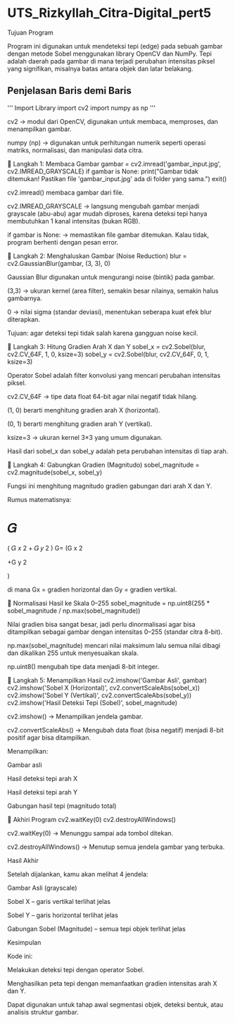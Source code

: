 # UTS_Rizkyllah_Citra-Digital_pert5

 Tujuan Program

Program ini digunakan untuk mendeteksi tepi (edge) pada sebuah gambar dengan metode Sobel menggunakan library OpenCV dan NumPy.
Tepi adalah daerah pada gambar di mana terjadi perubahan intensitas piksel yang signifikan, misalnya batas antara objek dan latar belakang.

 Penjelasan Baris demi Baris
---
''' Import Library
import cv2
import numpy as np '''


cv2 → modul dari OpenCV, digunakan untuk membaca, memproses, dan menampilkan gambar.

numpy (np) → digunakan untuk perhitungan numerik seperti operasi matriks, normalisasi, dan manipulasi data citra.

🔹 Langkah 1: Membaca Gambar
gambar = cv2.imread('gambar_input.jpg', cv2.IMREAD_GRAYSCALE)
if gambar is None:
    print("Gambar tidak ditemukan! Pastikan file 'gambar_input.jpg' ada di folder yang sama.")
    exit()


cv2.imread() membaca gambar dari file.

cv2.IMREAD_GRAYSCALE → langsung mengubah gambar menjadi grayscale (abu-abu) agar mudah diproses, karena deteksi tepi hanya membutuhkan 1 kanal intensitas (bukan RGB).

if gambar is None: → memastikan file gambar ditemukan. Kalau tidak, program berhenti dengan pesan error.

🔹 Langkah 2: Menghaluskan Gambar (Noise Reduction)
blur = cv2.GaussianBlur(gambar, (3, 3), 0)


Gaussian Blur digunakan untuk mengurangi noise (bintik) pada gambar.

(3,3) → ukuran kernel (area filter), semakin besar nilainya, semakin halus gambarnya.

0 → nilai sigma (standar deviasi), menentukan seberapa kuat efek blur diterapkan.

 Tujuan: agar deteksi tepi tidak salah karena gangguan noise kecil.

🔹 Langkah 3: Hitung Gradien Arah X dan Y
sobel_x = cv2.Sobel(blur, cv2.CV_64F, 1, 0, ksize=3)
sobel_y = cv2.Sobel(blur, cv2.CV_64F, 0, 1, ksize=3)


Operator Sobel adalah filter konvolusi yang mencari perubahan intensitas piksel.

cv2.CV_64F → tipe data float 64-bit agar nilai negatif tidak hilang.

(1, 0) berarti menghitung gradien arah X (horizontal).

(0, 1) berarti menghitung gradien arah Y (vertikal).

ksize=3 → ukuran kernel 3×3 yang umum digunakan.

Hasil dari sobel_x dan sobel_y adalah peta perubahan intensitas di tiap arah.

🔹 Langkah 4: Gabungkan Gradien (Magnitudo)
sobel_magnitude = cv2.magnitude(sobel_x, sobel_y)


Fungsi ini menghitung magnitudo gradien gabungan dari arah X dan Y.

Rumus matematisnya:

𝐺
=
(
𝐺
𝑥
2
+
𝐺
𝑦
2
)
G=
(G
x
2
	​

+G
y
2
	​

)
	​


di mana Gx = gradien horizontal dan Gy = gradien vertikal.

🔹 Normalisasi Hasil ke Skala 0–255
sobel_magnitude = np.uint8(255 * sobel_magnitude / np.max(sobel_magnitude))


Nilai gradien bisa sangat besar, jadi perlu dinormalisasi agar bisa ditampilkan sebagai gambar dengan intensitas 0–255 (standar citra 8-bit).

np.max(sobel_magnitude) mencari nilai maksimum lalu semua nilai dibagi dan dikalikan 255 untuk menyesuaikan skala.

np.uint8() mengubah tipe data menjadi 8-bit integer.

🔹 Langkah 5: Menampilkan Hasil
cv2.imshow('Gambar Asli', gambar)
cv2.imshow('Sobel X (Horizontal)', cv2.convertScaleAbs(sobel_x))
cv2.imshow('Sobel Y (Vertikal)', cv2.convertScaleAbs(sobel_y))
cv2.imshow('Hasil Deteksi Tepi (Sobel)', sobel_magnitude)


cv2.imshow() → Menampilkan jendela gambar.

cv2.convertScaleAbs() → Mengubah data float (bisa negatif) menjadi 8-bit positif agar bisa ditampilkan.

Menampilkan:

Gambar asli

Hasil deteksi tepi arah X

Hasil deteksi tepi arah Y

Gabungan hasil tepi (magnitudo total)

🔹 Akhiri Program
cv2.waitKey(0)
cv2.destroyAllWindows()


cv2.waitKey(0) → Menunggu sampai ada tombol ditekan.

cv2.destroyAllWindows() → Menutup semua jendela gambar yang terbuka.

 Hasil Akhir

Setelah dijalankan, kamu akan melihat 4 jendela:

Gambar Asli (grayscale)

Sobel X – garis vertikal terlihat jelas

Sobel Y – garis horizontal terlihat jelas

Gabungan Sobel (Magnitude) – semua tepi objek terlihat jelas

 Kesimpulan

Kode ini:

Melakukan deteksi tepi dengan operator Sobel.

Menghasilkan peta tepi dengan memanfaatkan gradien intensitas arah X dan Y.

Dapat digunakan untuk tahap awal segmentasi objek, deteksi bentuk, atau analisis struktur gambar.
